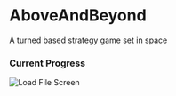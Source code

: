 # AboveAndBeyond
A turned based strategy game set in space

### Current Progress
![Load File Screen](https://github.com/HoneyRageGames/AboveAndBeyond/raw/master/Screenshots/titleScreen04.gif)
